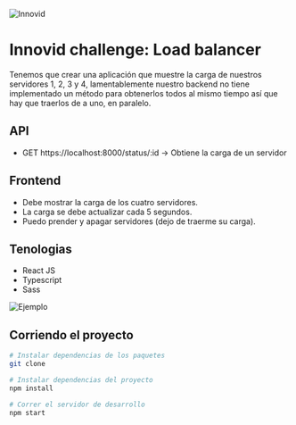 ![Innovid](./assets/logo.jpg "Innovid")

# Innovid challenge: Load balancer
Tenemos que crear una aplicación que muestre la carga de nuestros servidores 1, 2, 3 y 4, lamentablemente nuestro backend no tiene implementado un método para obtenerlos todos al mismo tiempo así que hay que traerlos de a uno, en paralelo.

## API
* GET https://localhost:8000/status/:id -> Obtiene la carga de un servidor

## Frontend
* Debe mostrar la carga de los cuatro servidores.
* La carga se debe actualizar cada 5 segundos.
* Puedo prender y apagar servidores (dejo de traerme su carga).

## Tenologias
* React JS
* Typescript
* Sass

![Ejemplo](./assets/exaple.gif "Ejemplo")

## Corriendo el proyecto
```bash
# Instalar dependencias de los paquetes
git clone 

# Instalar dependencias del proyecto
npm install

# Correr el servidor de desarrollo
npm start
```
